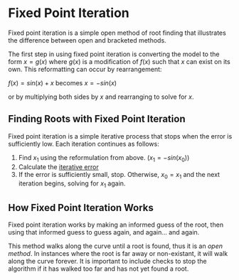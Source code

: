 # Fixed Point Iteration

Fixed point iteration is a simple open method of root finding that illustrates the difference between open and bracketed methods.

The first step in using fixed point iteration is converting the model to the form $x = g(x)$ where $g(x)$ is a modification of $f(x)$ such that $x$ can exist on its own. This reformatting can occur by rearrangement:

$f(x) = sin(x) + x$ becomes $x = -sin(x)$

or by multiplying both sides by $x$ and rearranging to solve for $x$.

## Finding Roots with Fixed Point Iteration

Fixed point iteration is a simple iterative process that stops when the error is sufficiently low. Each iteration continues as follows:

1. Find $x_1$ using the reformulation from above. ($x_1 = -sin(x_0)$)
2. Calculate the [iterative error](/error)
3. If the error is sufficiently small, stop. Otherwise, $x_0 = x_1$ and the next iteration begins, solving for $x_1$ again.

## How Fixed Point Iteration Works

Fixed point iteration works by making an informed guess of the root, then using that informed guess to guess again, and again... and again.

This method walks along the curve until a root is found, thus it is an *open method*. In instances where the root is far away or non-existant, it will walk along the curve forever. It is important to include checks to stop the algorithm if it has walked too far and has not yet found a root.
